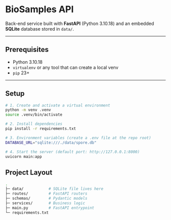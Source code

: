 # BioSamples API

Back-end service built with **FastAPI** (Python 3.10.18) and an embedded **SQLite** database stored in `data/`.

---

## Prerequisites

- Python 3.10.18
- `virtualenv` or any tool that can create a local venv
- `pip` 23+

---

## Setup

```bash
# 1. Create and activate a virtual environment
python -m venv .venv
source .venv/bin/activate

# 2. Install dependencies
pip install -r requirements.txt

# 3. Environment variables (create a .env file at the repo root)
DATABASE_URL="sqlite:///./data/spore.db"

# 4. Start the server (default port: http://127.0.0.1:8000)
uvicorn main:app

```

## Project Layout

```bash
.
├─ data/           # SQLite file lives here
├─ routes/         # FastAPI routers
├─ schemas/        # Pydantic models
├─ services/       # Business logic
├─ main.py         # FastAPI entrypoint
└─ requirements.txt
```
